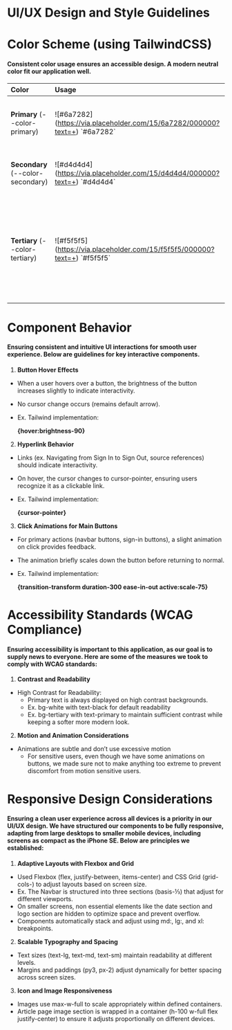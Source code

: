 # UI/UX Design and Style Guidelines

# Color Scheme (using TailwindCSS)

#### Consistent color usage ensures an accessible design. A modern neutral color fit our application well.

| Color | Usage | Example |
| :---- | :---- | :---- |
| **Primary** (--color-primary) | \!\[\#6a7282\](https://via.placeholder.com/15/6a7282/000000?text=+) \`\#6a7282\`   | **Main UI elements**, major submit buttons, (ex. Sign in Button) |
| **Secondary** (--color-secondary) | \!\[\#d4d4d4\](https://via.placeholder.com/15/d4d4d4/000000?text=+) \`\#d4d4d4\`  | **Subheaders**, less important UI elements (ex. Date in Article page) |
| **Tertiary** (--color-tertiary) | \!\[\#f5f5f5\](https://via.placeholder.com/15/f5f5f5/000000?text=+) \`\#f5f5f5\` | **Lighter backgrounds**, commonly used as offset to primary color (ex. Navbar background color uses it and the text on top is primary color) |

# Component Behavior

#### Ensuring consistent and intuitive UI interactions for smooth user experience. Below are guidelines for key interactive components.

1. **Button Hover Effects**  
* When a user hovers over a button, the brightness of the button increases slightly to indicate interactivity.  
* No cursor change occurs (remains default arrow).  
* Ex. Tailwind implementation:

  **{hover:brightness-90}**


2. **Hyperlink Behavior**  
* Links (ex. Navigating from Sign In to Sign Out, source references) should indicate interactivity.  
* On hover, the cursor changes to cursor-pointer, ensuring users recognize it as a clickable link.  
* Ex. Tailwind implementation:

  **{cursor-pointer}**


3. **Click Animations for Main Buttons**  
* For primary actions (navbar buttons, sign-in buttons), a slight animation on click provides feedback.  
* The animation briefly scales down the button before returning to normal.  
* Ex. Tailwind implementation:

  **{transition-transform duration-300 ease-in-out active:scale-75}**


# Accessibility Standards (WCAG Compliance)

#### Ensuring accessibility is important to this application, as our goal is to supply news to **everyone**. Here are some of the measures we took to comply with WCAG standards:

1. **Contrast and Readability**  
* High Contrast for Readability:  
  * Primary text is always displayed on high contrast backgrounds.  
  * Ex. bg-white with text-black for default readability  
  * Ex. bg-tertiary with text-primary to maintain sufficient contrast while keeping a softer more modern look.  
2. **Motion and Animation Considerations**  
* Animations are subtle and don’t use excessive motion  
  * For sensitive users, even though we have some animations on buttons, we made sure not to make anything too extreme to prevent discomfort from motion sensitive users.

# Responsive Design Considerations

#### Ensuring a clean user experience across all devices is a priority in our UI/UX design. We have structured our components to be fully responsive, adapting from large desktops to smaller mobile devices, including screens as compact as the iPhone SE. Below are principles we established:

1. **Adaptive Layouts with Flexbox and Grid**  
* Used Flexbox (flex, justify-between, items-center) and CSS Grid (grid-cols-) to adjust layouts based on screen size.  
* Ex. The Navbar is structured into three sections (basis-⅓) that adjust for different viewports.  
* On smaller screens, non essential elements like the date section and logo section are hidden to optimize space and prevent overflow.  
* Components automatically stack and adjust using md:, lg:, and xl: breakpoints.  
2. **Scalable Typography and Spacing**  
* Text sizes (text-lg, text-md, text-sm) maintain readability at different levels.  
* Margins and paddings (py3, px-2) adjust dynamically for better spacing across screen sizes.  
3. **Icon and Image Responsiveness**  
* Images use max-w-full to scale appropriately within defined containers.  
* Article page image section is wrapped in a container (h-100 w-full flex justify-center) to ensure it adjusts proportionally on different devices.
